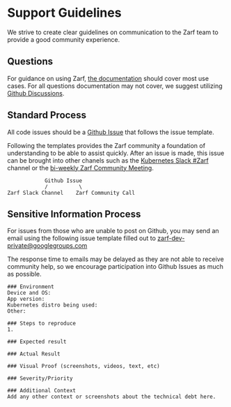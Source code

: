 # Support Guidelines

We strive to create clear guidelines on communication to the Zarf team to provide a good community experience.

## Questions
For guidance on using Zarf, [the documentation](https://docs.zarf.dev/) should cover most use cases.
For all questions documentation may not cover, we suggest utilizing [Github Discussions](https://github.com/defenseunicorns/zarf/discussions).

## Standard Process
All code issues should be a [Github Issue](https://github.com/defenseunicorns/zarf/issues/new/choose) that follows the issue template. 

Following the templates provides the Zarf community a foundation of understanding to be able to assist quickly.
After an issue is made, this issue can be brought into other chanels such as the [Kubernetes Slack #Zarf](https://zarf.dev/slack) channel or the [bi-weekly Zarf Community Meeting](https://docs.zarf.dev/contribute/contributor-guide/).

                Github Issue 
                /          \
    Zarf Slack Channel    Zarf Community Call



## Sensitive Information Process
For issues from those who are unable to post on Github, you may send an email using the following issue template filled out to [zarf-dev-private@googlegroups.com](zarf-dev-private@googlegroups.com)

The response time to emails may be delayed  as they are not able to receive community help, so we encourage participation into Github Issues as much as possible.

```
### Environment
Device and OS:
App version:
Kubernetes distro being used:
Other:

### Steps to reproduce
1.

### Expected result

### Actual Result

### Visual Proof (screenshots, videos, text, etc)

### Severity/Priority

### Additional Context
Add any other context or screenshots about the technical debt here.

```